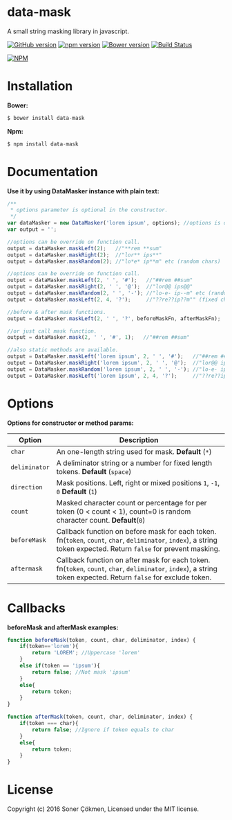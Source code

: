 # data-mask
A small string masking library in javascript.

[![GitHub version](https://badge.fury.io/gh/scokmen%2Fdata-mask.svg)](https://badge.fury.io/gh/scokmen%2Fdata-mask)
[![npm version](https://badge.fury.io/js/data-mask.svg)](http://badge.fury.io/js/data-mask)
[![Bower version](https://badge.fury.io/bo/data-mask.svg)](http://badge.fury.io/bo/data-mask)
[![Build Status](https://travis-ci.org/scokmen/data-mask.svg?branch=master)](https://travis-ci.org/scokmen/data-mask)


[![NPM](https://nodei.co/npm/data-mask.png)](https://nodei.co/npm/data-mask/)

# Installation

**Bower:**

```javascript
$ bower install data-mask
```

**Npm:**

```javascript
$ npm install data-mask
```

# Documentation

 **Use it by using DataMasker instance with plain text:**

```javascript
/**
 * options parameter is optional in the constructor.
 */
var dataMasker = new DataMasker('lorem ipsum', options); //options is optional
var output = '';

//options can be override on function call.
output = dataMasker.maskLeft(2);   //"**rem **sum"
output = dataMasker.maskRight(2);  //"lor** ips**"
output = dataMasker.maskRandom(2); //"lo*e* ip**m" etc (random chars)

//options can be override on function call.
output = dataMasker.maskLeft(2, ' ', '#');   //"##rem ##sum"
output = dataMasker.maskRight(2, ' ', '@');  //"lor@@ ips@@"
output = dataMasker.maskRandom(2, ' ', '-'); //"lo-e- ip--m" etc (random chars)
output = dataMasker.maskLeft(2, 4, '?');     //"??re??ip??m"" (fixed chunks)

//before & after mask functions.
output = dataMasker.maskLeft(2, ' ', '?', beforeMaskFn, afterMaskFn);

//or just call mask function.
output = dataMasker.mask(2, ' ', '#', 1);   //"##rem ##sum"

//also static methods are available.
output = DataMasker.maskLeft('lorem ipsum', 2, ' ', '#');   //"##rem ##sum"
output = DataMasker.maskRight('lorem ipsum', 2, ' ', '@');  //"lor@@ ips@@"
output = DataMasker.maskRandom('lorem ipsum', 2, ' ', '-'); //"lo-e- ip--m" etc (random chars)
output = DataMasker.maskLeft('lorem ipsum', 2, 4, '?');     //"??re??ip??m"" (fixed chunks)
```

# Options

**Options for constructor or method params:**
 
Option       | Description
--- | ---
`char`    | An one-length string used for mask. **Default** (`*`)
`deliminator` | A deliminator string or a number for fixed length tokens. **Default** (`space`)
`direction  ` | Mask positions. Left, right or mixed positions `1`, `-1`, `0` **Default** (`1`)
`count`       | Masked character count or percentage for per token (0 < count < 1), count=0 is random character count. **Default**(`0`)
`beforeMask`  | Callback function on before mask for each token.  fn(`token`, `count`, `char`, `deliminator`, `index`), a string token expected. Return `false` for prevent masking. 
`aftermask`  | Callback function on after mask for each token.  fn(`token`, `count`, `char`, `deliminator`, `index`), a string token expected. Return `false` for exclude token.

# Callbacks

**beforeMask and afterMask examples:**

```javascript
function beforeMask(token, count, char, deliminator, index) {
    if(token=='lorem'){
        return 'LOREM'; //Uppercase 'lorem'
    }
    else if(token == 'ipsum'){
        return false; //Not mask 'ipsum'
    }
    else{
        return token;
    }
}

function afterMask(token, count, char, deliminator, index) {
    if(token === char){
        return false; //Ignore if token equals to char
    }
    else{
        return token;
    }
}
```
# License

Copyright (c) 2016 Soner Çökmen, Licensed under the MIT license.
